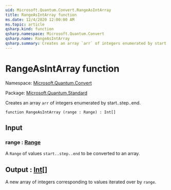 ```yaml
---
uid: Microsoft.Quantum.Convert.RangeAsIntArray
title: RangeAsIntArray function
ms.date: 12/4/2020 12:00:00 AM
ms.topic: article
qsharp.kind: function
qsharp.namespace: Microsoft.Quantum.Convert
qsharp.name: RangeAsIntArray
qsharp.summary: Creates an array `arr` of integers enumerated by start..step..end.
---
```


# RangeAsIntArray function

Namespace: [Microsoft.Quantum.Convert](xref:Microsoft.Quantum.Convert)

Package: [Microsoft.Quantum.Standard](https://nuget.org/packages/Microsoft.Quantum.Standard)


Creates an array `arr` of integers enumerated by start..step..end.

```qsharp
function RangeAsIntArray (range : Range) : Int[]
```


## Input

### range : [Range](xref:microsoft.quantum.lang-ref.range)

A `Range` of values `start..step..end` to be converted to an array.



## Output : [Int](xref:microsoft.quantum.lang-ref.int)[]

A new array of integers corresponding to values iterated over by `range`.